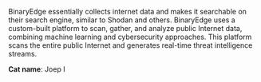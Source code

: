 BinaryEdge essentially collects internet data and makes it searchable on their search engine, similar to Shodan and others. BinaryEdge uses a custom-built platform to scan, gather, and analyze public Internet data, combining machine learning and cybersecurity approaches. This platform scans the entire public Internet and generates real-time threat intelligence streams.

**Cat name**: Joep I

